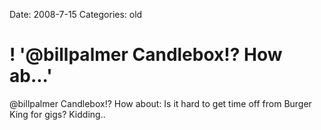 Date: 2008-7-15
Categories: old

# ! '@billpalmer Candlebox!? How ab...'

@billpalmer Candlebox!? How about: Is it hard to get time off from Burger King for gigs? Kidding..
